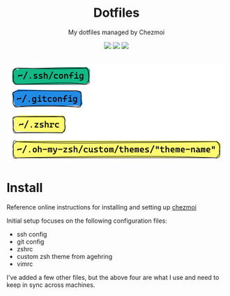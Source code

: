 <h1 align="center">Dotfiles</h1>
<p align="center">My dotfiles managed by Chezmoi</p>
<p align="center">
  <img src="https://img.shields.io/badge/Editor-vim-brightgreen.svg" />
  <img src="https://img.shields.io/badge/Shell-zsh-yellow.svg" />
  <img src="https://img.shields.io/github/downloads/mpbrown7/dotfiles/v0.1/total?color=green" />
  <br><br>
</p>


<p align="center">
  <img src="Images/dotfiles.png">
</p>


<!--- Pure inline attribute used
  {:style="text-align:center;"}
  ![placeholder](https://via.placeholder.com/100x150)
  ![placeholder](https://via.placeholder.com/100x150)-->

# Install

Reference online instructions for installing and setting up [chezmoi](https://www.chezmoi.io/)

Initial setup focuses on the following configuration files:

- ssh config
- git config
- zshrc
- custom zsh theme from agehring
- vimrc

I've added a few other files, but the above four are what I use and need to keep in sync across machines.